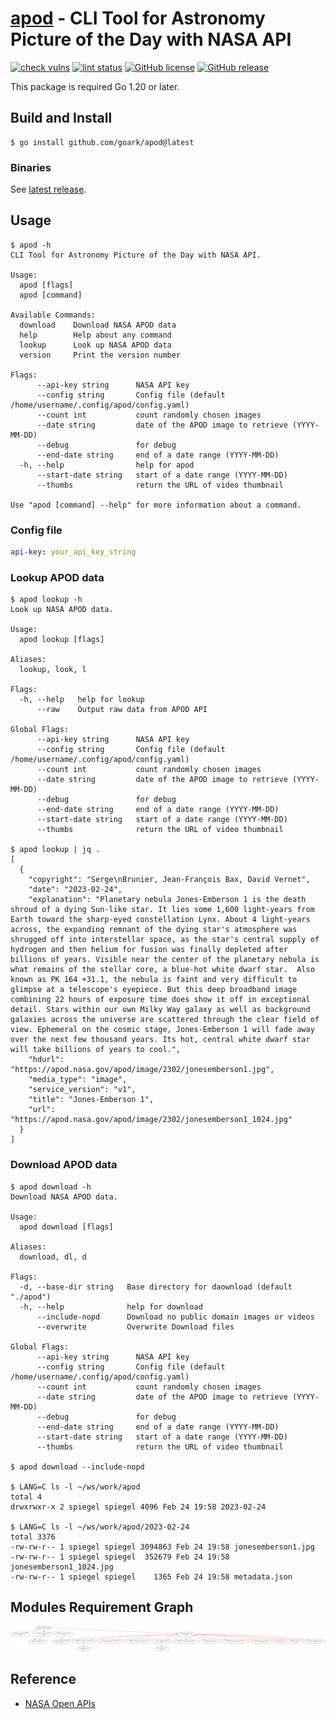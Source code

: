 # [apod] - CLI Tool for Astronomy Picture of the Day with NASA API

[![check vulns](https://github.com/goark/apod/workflows/vulns/badge.svg)](https://github.com/goark/apod/actions)
[![lint status](https://github.com/goark/apod/workflows/lint/badge.svg)](https://github.com/goark/apod/actions)
[![GitHub license](http://img.shields.io/badge/license-MIT-blue.svg)](https://raw.githubusercontent.com/goark/apod/master/LICENSE)
[![GitHub release](https://img.shields.io/github/release/goark/apod.svg)](https://github.com/goark/apod/releases/latest)

This package is required Go 1.20 or later.

## Build and Install

```
$ go install github.com/goark/apod@latest
```

### Binaries

See [latest release](https://github.com/goark/apod/releases/latest).

## Usage

```
$ apod -h
CLI Tool for Astronomy Picture of the Day with NASA API.

Usage:
  apod [flags]
  apod [command]

Available Commands:
  download    Download NASA APOD data
  help        Help about any command
  lookup      Look up NASA APOD data
  version     Print the version number

Flags:
      --api-key string      NASA API key
      --config string       Config file (default /home/username/.config/apod/config.yaml)
      --count int           count randomly chosen images
      --date string         date of the APOD image to retrieve (YYYY-MM-DD)
      --debug               for debug
      --end-date string     end of a date range (YYYY-MM-DD)
  -h, --help                help for apod
      --start-date string   start of a date range (YYYY-MM-DD)
      --thumbs              return the URL of video thumbnail

Use "apod [command] --help" for more information about a command.
```

### Config file

```yaml:config.yaml
api-key: your_api_key_string
```

### Lookup APOD data

```
$ apod lookup -h
Look up NASA APOD data.

Usage:
  apod lookup [flags]

Aliases:
  lookup, look, l

Flags:
  -h, --help   help for lookup
      --raw    Output raw data from APOD API

Global Flags:
      --api-key string      NASA API key
      --config string       Config file (default /home/username/.config/apod/config.yaml)
      --count int           count randomly chosen images
      --date string         date of the APOD image to retrieve (YYYY-MM-DD)
      --debug               for debug
      --end-date string     end of a date range (YYYY-MM-DD)
      --start-date string   start of a date range (YYYY-MM-DD)
      --thumbs              return the URL of video thumbnail

$ apod lookup | jq .
[
  {
    "copyright": "Serge\nBrunier, Jean-François Bax, David Vernet",
    "date": "2023-02-24",
    "explanation": "Planetary nebula Jones-Emberson 1 is the death shroud of a dying Sun-like star. It lies some 1,600 light-years from Earth toward the sharp-eyed constellation Lynx. About 4 light-years across, the expanding remnant of the dying star's atmosphere was shrugged off into interstellar space, as the star's central supply of hydrogen and then helium for fusion was finally depleted after billions of years. Visible near the center of the planetary nebula is what remains of the stellar core, a blue-hot white dwarf star.  Also known as PK 164 +31.1, the nebula is faint and very difficult to glimpse at a telescope's eyepiece. But this deep broadband image combining 22 hours of exposure time does show it off in exceptional detail. Stars within our own Milky Way galaxy as well as background galaxies across the universe are scattered through the clear field of view. Ephemeral on the cosmic stage, Jones-Emberson 1 will fade away over the next few thousand years. Its hot, central white dwarf star will take billions of years to cool.",
    "hdurl": "https://apod.nasa.gov/apod/image/2302/jonesemberson1.jpg",
    "media_type": "image",
    "service_version": "v1",
    "title": "Jones-Emberson 1",
    "url": "https://apod.nasa.gov/apod/image/2302/jonesemberson1_1024.jpg"
  }
]
```

### Download APOD data

```
$ apod download -h
Download NASA APOD data.

Usage:
  apod download [flags]

Aliases:
  download, dl, d

Flags:
  -d, --base-dir string   Base directory for daownload (default "./apod")
  -h, --help              help for download
      --include-nopd      Download no public domain images or videos
      --overwrite         Overwrite Download files

Global Flags:
      --api-key string      NASA API key
      --config string       Config file (default /home/username/.config/apod/config.yaml)
      --count int           count randomly chosen images
      --date string         date of the APOD image to retrieve (YYYY-MM-DD)
      --debug               for debug
      --end-date string     end of a date range (YYYY-MM-DD)
      --start-date string   start of a date range (YYYY-MM-DD)
      --thumbs              return the URL of video thumbnail

$ apod download --include-nopd

$ LANG=C ls -l ~/ws/work/apod
total 4
drwxrwxr-x 2 spiegel spiegel 4096 Feb 24 19:58 2023-02-24

$ LANG=C ls -l ~/ws/work/apod/2023-02-24
total 3376
-rw-rw-r-- 1 spiegel spiegel 3094863 Feb 24 19:58 jonesemberson1.jpg
-rw-rw-r-- 1 spiegel spiegel  352679 Feb 24 19:58 jonesemberson1_1024.jpg
-rw-rw-r-- 1 spiegel spiegel    1365 Feb 24 19:58 metadata.json
```

## Modules Requirement Graph

[![dependency.png](./dependency.png)](./dependency.png)

## Reference

- [NASA Open APIs](https://api.nasa.gov/)

[apod]: https://github.com/goark/apod "goark/apod: CLI Tool for Astronomy Picture of the Day with NASA API"

